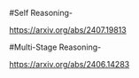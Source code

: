#Self Reasoning-

https://arxiv.org/abs/2407.19813

#Multi-Stage Reasoning-

https://arxiv.org/abs/2406.14283
